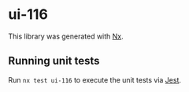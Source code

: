 # ui-116

This library was generated with [Nx](https://nx.dev).

## Running unit tests

Run `nx test ui-116` to execute the unit tests via [Jest](https://jestjs.io).
